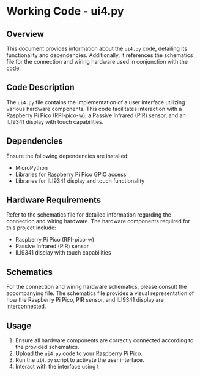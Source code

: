 # Working Code - ui4.py

## Overview
This document provides information about the `ui4.py` code, detailing its functionality and dependencies. Additionally, it references the schematics file for the connection and wiring hardware used in conjunction with the code.

## Code Description
The `ui4.py` file contains the implementation of a user interface utilizing various hardware components. This code facilitates interaction with a Raspberry Pi Pico (RPI-pico-w), a Passive Infrared (PIR) sensor, and an ILI9341 display with touch capabilities.

## Dependencies
Ensure the following dependencies are installed:
- MicroPython
- Libraries for Raspberry Pi Pico GPIO access
- Libraries for ILI9341 display and touch functionality

## Hardware Requirements
Refer to the schematics file for detailed information regarding the connection and wiring hardware. The hardware components required for this project include:
- Raspberry Pi Pico (RPI-pico-w)
- Passive Infrared (PIR) sensor
- ILI9341 display with touch capabilities

## Schematics
For the connection and wiring hardware schematics, please consult the accompanying file. The schematics file provides a visual representation of how the Raspberry Pi Pico, PIR sensor, and ILI9341 display are interconnected.

## Usage
1. Ensure all hardware components are correctly connected according to the provided schematics.
2. Upload the `ui4.py` code to your Raspberry Pi Pico.
3. Run the `ui4.py` script to activate the user interface.
4. Interact with the interface using t
